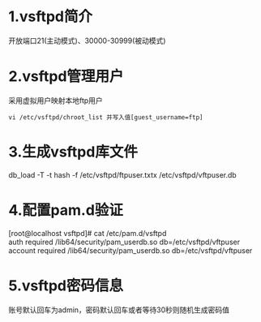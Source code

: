 # 1.vsftpd简介
开放端口21(主动模式)、30000-30999(被动模式)

# 2.vsftpd管理用户
采用虚拟用户映射本地ftp用户
```
vi /etc/vsftpd/chroot_list 并写入值[guest_username=ftp]
```

# 3.生成vsftpd库文件
db_load -T -t hash -f /etc/vsftpd/ftpuser.txtx /etc/vsftpd/vftpuser.db

# 4.配置pam.d验证
[root@localhost vsftpd]# cat /etc/pam.d/vsftpd  
auth required /lib64/security/pam_userdb.so db=/etc/vsftpd/vftpuser
account required /lib64/security/pam_userdb.so db=/etc/vsftpd/vftpuser

# 5.vsftpd密码信息
账号默认回车为admin，密码默认回车或者等待30秒则随机生成密码值

